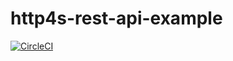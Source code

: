 # http4s-rest-api-example

[![CircleCI](https://circleci.com/gh/MaCS-Club/http4s-rest-api-example.svg?style=svg)](https://circleci.com/gh/MaCS-Club/http4s-rest-api-example)
